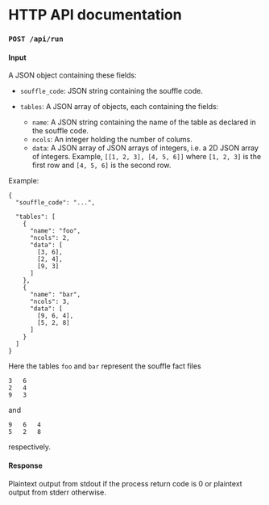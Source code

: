 # HTTP API documentation

### `POST /api/run`

#### Input

A JSON object containing these fields:

- `souffle_code`: JSON string containing the souffle code.

- `tables`: A JSON array of objects, each containing the fields:
	- `name`: A JSON string containing the name of the table as declared in the souffle code.
	- `ncols`: An integer holding the number of colums.
	- `data`: A JSON array of JSON arrays of integers, i.e. a 2D JSON array of integers. Example, `[[1, 2, 3], [4, 5, 6]]` where `[1, 2, 3]` is the first row and `[4, 5, 6]` is the second row.

Example:

	{
	  "souffle_code": "...",
	  
	  "tables": [
	    {
	      "name": "foo",
	      "ncols": 2,
	      "data": [
	        [3, 6],
	        [2, 4],
	        [9, 3]
	      ]
	    },
	    {
	      "name": "bar",
	      "ncols": 3,
	      "data": [
	        [9, 6, 4],
	        [5, 2, 8]
	      ]
	    }
	  ]
	}

Here the tables `foo` and `bar` represent the souffle fact files

	3	6
	2	4
	9	3

and

	9	6	4
	5	2	8

respectively.

#### Response

Plaintext output from stdout if the process return code is 0 or plaintext output from stderr otherwise.

